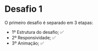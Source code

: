 # Desafio 1

O primeiro desafio é separado em 3 etapas:

- 1º Estrutura do desafio; ✅
- 2º Responsividade; ✅
- 3º Animação; ✅
